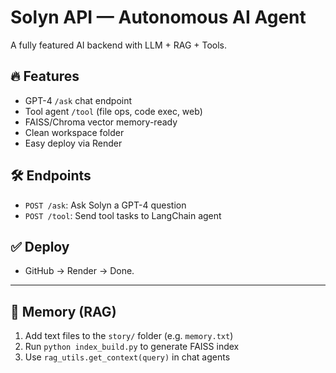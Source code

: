 
# Solyn API — Autonomous AI Agent

A fully featured AI backend with LLM + RAG + Tools.

## 🔥 Features
- GPT-4 `/ask` chat endpoint
- Tool agent `/tool` (file ops, code exec, web)
- FAISS/Chroma vector memory-ready
- Clean workspace folder
- Easy deploy via Render

## 🛠 Endpoints
- `POST /ask`: Ask Solyn a GPT-4 question
- `POST /tool`: Send tool tasks to LangChain agent

## ✅ Deploy
- GitHub → Render → Done.

---

## 🧠 Memory (RAG)

1. Add text files to the `story/` folder (e.g. `memory.txt`)
2. Run `python index_build.py` to generate FAISS index
3. Use `rag_utils.get_context(query)` in chat agents
